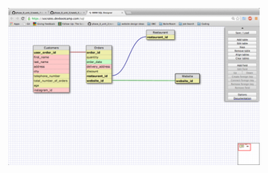![MySchema](https://raw.githubusercontent.com/mendoncakr/phase_0_unit_3/master/week_8_and_9/4_SQL/your_own_db/Screenshot.png)